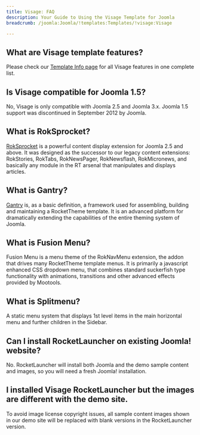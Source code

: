 ```yaml
---
title: Visage: FAQ
description: Your Guide to Using the Visage Template for Joomla
breadcrumb: /joomla:Joomla/!templates:Templates/!visage:Visage

---
```


What are Visage template features?
-----
Please check our [Template Info page][features] for all Visage features in one complete list.

Is Visage compatible for Joomla 1.5?
-----
No, Visage is only compatible with Joomla 2.5 and Joomla 3.x. Joomla 1.5 support was discontinued in September 2012 by Joomla.

What is RokSprocket?
-----
[RokSprocket][roksprocket] is a powerful content display extension for Joomla 2.5 and above. It was designed as the successor to our legacy content extensions: RokStories, RokTabs, RokNewsPager, RokNewsflash, RokMicronews, and basically any module in the RT arsenal that manipulates and displays articles.

What is Gantry?
-----
[Gantry][gantry] is, as a basic definition, a framework used for assembling, building and maintaining a RocketTheme template. It is an advanced platform for dramatically extending the capabilities of the entire theming system of Joomla.

What is Fusion Menu?
-----
Fusion Menu is a menu theme of the RokNavMenu extension, the addon that drives many RocketTheme template menus. It is primarily a javascript enhanced CSS dropdown menu, that combines standard suckerfish type functionality with animations, transitions and other advanced effects provided by Mootools.

What is Splitmenu?
-----
A static menu system that displays 1st level items in the main horizontal menu and further children in the Sidebar.

Can I install RocketLauncher on existing Joomla! website?
-----
No. RocketLauncher will install both Joomla and the demo sample content and images, so you will need a fresh Joomla! installation.

I installed Visage RocketLauncher but the images are different with the demo site.
-----
To avoid image license copyright issues, all sample content images shown in our demo site will be replaced with blank versions in the RocketLauncher version.

[gantry]: http://gantry.org/
[features]: http://demo.rockettheme.com/joomla-templates/Visage/features
[font]: http://www.fontsquirrel.com/fonts/ubuntu
[forum]: http://www.rockettheme.com/forum/joomla-template-visage
[roksprocket]: http://www.rockettheme.com/joomla/extensions/roksprocket
[dropdown]: http://demo.rockettheme.com/joomla-templates/Visage/features/menu-options
[splitmenu]: http://demo.rockettheme.com/joomla-templates/Visage/features/menu-options
[extensions]: http://demo.rockettheme.com/joomla-templates/Visage/features/extensions